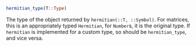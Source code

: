 ```julia
hermitian_type(T::Type)
```

The type of the object returned by `hermitian(::T, ::Symbol)`. For matrices, this is an appropriately typed `Hermitian`, for `Number`s, it is the original type. If `hermitian` is implemented for a custom type, so should be `hermitian_type`, and vice versa.
